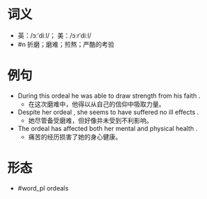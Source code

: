 # 词义
- 英：/ɔːˈdiːl/； 美：/ɔːrˈdiːl/
- #n 折磨；磨难；煎熬；严酷的考验
# 例句
- During this ordeal he was able to draw strength from his faith .
	- 在这次磨难中，他得以从自己的信仰中吸取力量。
- Despite her ordeal , she seems to have suffered no ill effects .
	- 她尽管备受磨难，但好像并未受到不利影响。
- The ordeal has affected both her mental and physical health .
	- 痛苦的经历损害了她的身心健康。
# 形态
- #word_pl ordeals
